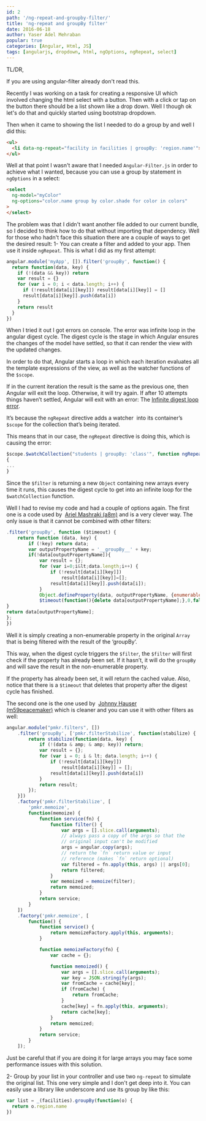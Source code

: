 ```yaml
---
id: 2
path: '/ng-repeat-and-groupby-filter/'
title: 'ng-repeat and groupBy filter'
date: 2016-06-18
author: Yaser Adel Mehraban
popular: true
categories: [Angular, Html, JS]
tags: [angularjs, dropdown, html, ngOptions, ngRepeat, select]
---
```


TL/DR,

If you are using angular-filter already don't read this.

Recently I was working on a task for creating a responsive UI which involved changing the html select with a button. Then with a click or tap on the button there should be a list shown like a drop down. Well I though ok let's do that and quickly started using bootstrap dropdown.

<!--more-->

Then when it came to showing the list I needed to do a group by and well I did this:

```html
<ul>
  <li data-ng-repeat="facility in facilities | groupBy: 'region.name'"></li>
</ul>
```

Well at that point I wasn't aware that I needed `Angular-Filter.js` in order to achieve what I wanted, because you can use a group by statement in `ngOptions` in a select:

```html
<select
  ng-model="myColor"
  ng-options="color.name group by color.shade for color in colors"
>
</select>
```

The problem was that I didn't want another file added to our current bundle,
so I decided to think how to do that without importing that dependency. Well for
those who hadn't face this situation there are a couple of ways to get the
desired result: 1- You can create a filter and added to your app. Then use it
inside `ngRepeat`. This is what I did as my first attempt:

```javascript
angular.module('myApp', []).filter('groupBy', function() {
  return function(data, key) {
    if (!(data && key)) return
    var result = {}
    for (var i = 0; i < data.length; i++) {
      if (!result[data[i][key]]) result[data[i][key]] = []
      result[data[i][key]].push(data[i])
    }
    return result
  }
})
```

When I tried it out I got errors on console. The error was infinite loop in the angular digest cycle. The digest cycle is the stage in which Angular ensures the changes of the model have settled, so that it can render the view with the updated changes.

In order to do that, Angular starts a loop in which each iteration evaluates all the template expressions of the view, as well as the watcher functions of the `$scope`.

If in the current iteration the result is the same as the previous one, then Angular will exit the loop. Otherwise, it will try again. If after 10 attempts things haven’t settled, Angular will exit with an error: The [Infinite digest loop error](https://docs.angularjs.org/error/$rootScope/infdig).

It’s because the `ngRepeat` directive adds a watcher  into its container’s `$scope` for the collection that’s being iterated.

This means that in our case, the `ngRepeat` directive is doing this, which is causing the error:

```javascript
$scope.$watchCollection("students | groupBy: 'class'", function ngRepeatAction(collection)
{
...
}
```

Since the `$filter` is returning a new `Object` containing new arrays every time it runs, this causes the digest cycle to get into an infinite loop for the `$watchCollection` function.

Well I had to revise my code and had a couple of options again. The first one is a code used by  [Ariel Mashraki (a8m)](https://github.com/a8m) and is a very clever way. The only issue is that it cannot be combined with other filters:

```javascript
.filter('groupBy', function ($timeout) {
    return function (data, key) {
        if (!key) return data;
        var outputPropertyName = '__groupBy__' + key;
        if(!data[outputPropertyName]){
            var result = {};
            for (var i=0;i&lt;data.length;i++) {
                if (!result[data[i][key]])
                    result[data[i][key]]=[];
                result[data[i][key]].push(data[i]);
            }
            Object.defineProperty(data, outputPropertyName, {enumerable:false, configurable:true, writable: false, value:result});
            $timeout(function(){delete data[outputPropertyName];},0,false);
}
return data[outputPropertyName];
};
})
```

Well it is simply creating a non-enumerable property in the original `Array` that is being filtered with the result of the ‘groupBy’.

This way, when the digest cycle triggers the `$filter`, the `$filter` will first check if the property has already been set. If it hasn’t, it will do the `groupBy` and will save the result in the non-enumerable property.

If the property has already been set, it will return the cached value. Also, notice that there is a `$timeout` that deletes that property after the digest cycle has finished.

The second one is the one used by  [Johnny Hauser (m59peacemaker)](https://github.com/m59peacemaker) which is cleaner and you can use it with other filters as well:

```javascript
angular.module("pmkr.filters", [])
    .filter('groupBy', ['pmkr.filterStabilize', function(stabilize) {
        return stabilize(function(data, key) {
            if (!(data & amp; & amp; key)) return;
            var result = {};
            for (var i = 0; i & lt; data.length; i++) {
                if (!result[data[i][key]])
                    result[data[i][key]] = [];
                result[data[i][key]].push(data[i])
            }
            return result;
        });
    }])
    .factory('pmkr.filterStabilize', [
        'pmkr.memoize',
        function(memoize) {
            function service(fn) {
                function filter() {
                    var args = [].slice.call(arguments);
                    // always pass a copy of the args so that the
                    // original input can't be modified
                    args = angular.copy(args);
                    // return the `fn` return value or input
                    // reference (makes `fn` return optional)
                    var filtered = fn.apply(this, args) || args[0];
                    return filtered;
                }
                var memoized = memoize(filter);
                return memoized;
            }
            return service;
        }
    ])
    .factory('pmkr.memoize', [
        function() {
            function service() {
                return memoizeFactory.apply(this, arguments);
            }

            function memoizeFactory(fn) {
                var cache = {};

                function memoized() {
                    var args = [].slice.call(arguments);
                    var key = JSON.stringify(args);
                    var fromCache = cache[key];
                    if (fromCache) {
                        return fromCache;
                    }
                    cache[key] = fn.apply(this, arguments);
                    return cache[key];
                }
                return memoized;
            }
            return service;
        }
    ]);
```

Just be careful that if you are doing it for large arrays you may face some performance issues with this solution.

2- Group by your list in your controller and use two `ng-repeat` to simulate the original list. This one very simple and I don't get deep into it. You can easily use a library like underscore and use its group by like this:

```javascript
var list = _(facilities).groupBy(function(o) {
  return o.region.name
})
```
